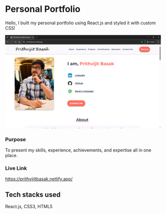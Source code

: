 # Personal Portfolio

Hello, I built my personal portfolio using React.js and styled it with custom CSS!

![Alt text](images/main-ss-of-project.png "Full SS")


### Purpose

To present my skills, experience, achievements, and expertise all in one place.



### __Live Link__
https://prithvijitbasak.netlify.app/



## Tech stacks used

React.js, CSS3, HTML5
